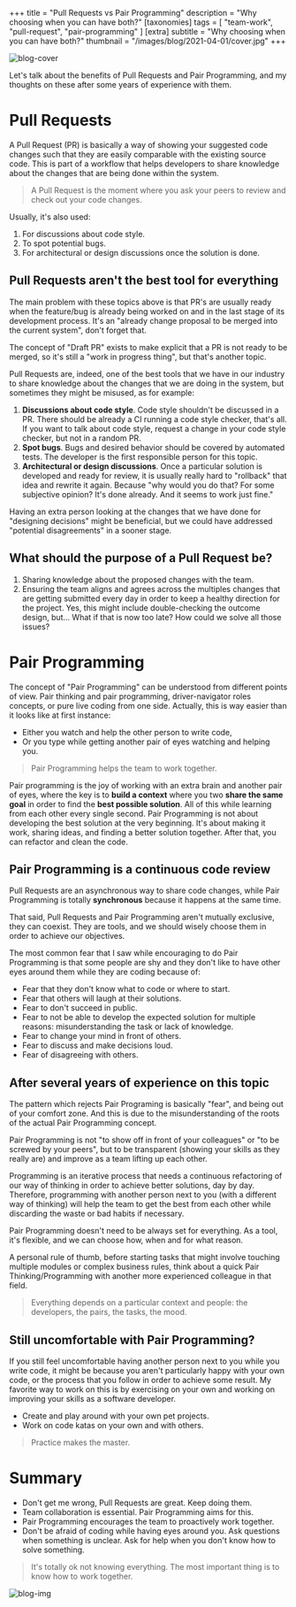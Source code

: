 +++
title = "Pull Requests vs Pair Programming"
description = "Why choosing when you can have both?"
[taxonomies]
tags = [ "team-work", "pull-request", "pair-programming" ]
[extra]
subtitle = "Why choosing when you can have both?"
thumbnail = "/images/blog/2021-04-01/cover.jpg"
+++

![blog-cover](/images/blog/2021-04-01/cover.jpg)

Let's talk about the benefits of Pull Requests and Pair Programming, and my thoughts on these after some years of experience with them. 

<!-- more -->

# Pull Requests

A Pull Request (PR) is basically a way of showing your suggested code changes such that they are easily comparable with the existing source code. This is part of a workflow that helps developers to share knowledge about the changes that are being done within the system.

> A Pull Request is the moment where you ask your peers to review and check out your code changes.

Usually, it's also used:
1. For discussions about code style.
2. To spot potential bugs.
3. For architectural or design discussions once the solution is done.

## Pull Requests aren't the best tool for everything

The main problem with these topics above is that PR's are usually ready when the feature/bug is already being worked on and in the last stage of its development process. It's an "already change proposal to be merged into the current system", don't forget that.

The concept of "Draft PR" exists to make explicit that a PR is not ready to be merged, so it's still a "work in progress thing", but that's another topic.

Pull Requests are, indeed, one of the best tools that we have in our industry to share knowledge about the changes that we are doing in the system, but sometimes they might be misused, as for example:

1. **Discussions about code style**. Code style shouldn't be discussed in a PR. There should be already a CI running a code style checker, that's all. If you want to talk about code style, request a change in your code style checker, but not in a random PR.
2. **Spot bugs**. Bugs and desired behavior should be covered by automated tests. The developer is the first responsible person for this topic.
3. **Architectural or design discussions**. Once a particular solution is developed and ready for review, it is usually really hard to "rollback" that idea and rewrite it again. Because "why would you do that? For some subjective opinion? It's done already. And it seems to work just fine."

Having an extra person looking at the changes that we have done for "designing decisions" might be beneficial, but we could have addressed "potential disagreements" in a sooner stage.

## What should the purpose of a Pull Request be?

1. Sharing knowledge about the proposed changes with the team.
2. Ensuring the team aligns and agrees across the multiples changes that are getting submitted every day in order to keep a healthy direction for the project. Yes, this might include double-checking the outcome design, but… What if that is now too late? How could we solve all those issues?

# Pair Programming

The concept of "Pair Programming" can be understood from different points of view. Pair thinking and pair programming, driver-navigator roles concepts, or pure live coding from one side. Actually, this is way easier than it looks like at first instance:
- Either you watch and help the other person to write code,
- Or you type while getting another pair of eyes watching and helping you.

> Pair Programming helps the team to work together.

Pair programming is the joy of working with an extra brain and another pair of eyes, where the key is to **build a context** where you two **share the same goal** in order to find the **best possible solution**. All of this while learning from each other every single second.
Pair Programming is not about developing the best solution at the very beginning. It's about making it work, sharing ideas, and finding a better solution together. After that, you can refactor and clean the code.

## Pair Programming is a continuous code review

Pull Requests are an asynchronous way to share code changes, while Pair Programming is totally **synchronous** because it happens at the same time.

That said, Pull Requests and Pair Programming aren't mutually exclusive, they can coexist. They are tools, and we should wisely choose them in order to achieve our objectives.

The most common fear that I saw while encouraging to do Pair Programming is that some people are shy and they don't like to have other eyes around them while they are coding because of:
- Fear that they don't know what to code or where to start.
- Fear that others will laugh at their solutions.
- Fear to don't succeed in public.
- Fear to not be able to develop the expected solution for multiple reasons: misunderstanding the task or lack of knowledge.
- Fear to change your mind in front of others.
- Fear to discuss and make decisions loud.
- Fear of disagreeing with others.

## After several years of experience on this topic

The pattern which rejects Pair Programing is basically "fear", and being out of your comfort zone. And this is due to the misunderstanding of the roots of the actual Pair Programming concept.

Pair Programming is not "to show off in front of your colleagues" or "to be screwed by your peers", but to be transparent (showing your skills as they really are) and improve as a team lifting up each other.

Programming is an iterative process that needs a continuous refactoring of our way of thinking in order to achieve better solutions, day by day. Therefore, programming with another person next to you (with a different way of thinking) will help the team to get the best from each other while discarding the waste or bad habits if necessary.

Pair Programming doesn't need to be always set for everything. As a tool, it's flexible, and we can choose how, when and for what reason.

A personal rule of thumb, before starting tasks that might involve touching multiple modules or complex business rules, think about a quick Pair Thinking/Programming with another more experienced colleague in that field.

> Everything depends on a particular context and people: the developers, the pairs, the tasks, the mood.

## Still uncomfortable with Pair Programming?

If you still feel uncomfortable having another person next to you while you write code, it might be because you aren't particularly happy with your own code, or the process that you follow in order to achieve some result. My favorite way to work on this is by exercising on your own and working on improving your skills as a software developer.
- Create and play around with your own pet projects.
- Work on code katas on your own and with others.

> Practice makes the master.

# Summary

- Don't get me wrong, Pull Requests are great. Keep doing them.
- Team collaboration is essential. Pair Programming aims for this.
- Pair Programming encourages the team to proactively work together.
- Don't be afraid of coding while having eyes around you. Ask questions when something is unclear. Ask for help when you don't know how to solve something.

> It's totally ok not knowing everything. The most important thing is to know how to work together.

![blog-img](/images/blog/2021-04-01/footer.jpg)
